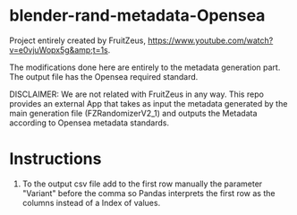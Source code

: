 # blender-rand-metadata-Opensea
Project entirely created by FruitZeus, https://www.youtube.com/watch?v=e0vjuWopx5g&amp;t=1s.

The modifications done here are entirely to the metadata generation part. The output file has the Opensea required standard.

DISCLAIMER: We are not related with FruitZeus in any way. This repo provides an external App that takes as input the metadata generated by the main generation file (FZRandomizerV2_1) and outputs the Metadata according to Opensea metadata standards.

# Instructions
1) To the output csv file add to the first row manually the parameter "Variant" before the comma so Pandas
interprets the first row as the columns instead of a Index of values.
